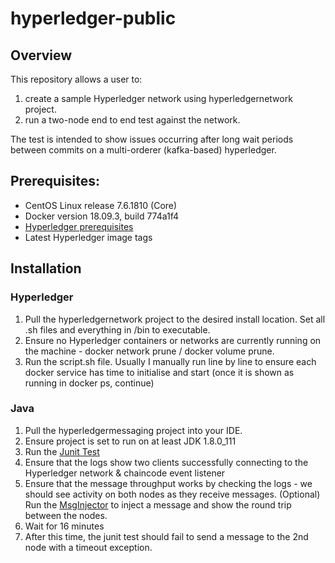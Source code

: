 # hyperledger-public

## Overview
This repository allows a user to:

1. create a sample Hyperledger network using hyperledgernetwork project.
2. run a two-node end to end test against the network.

The test is intended to show issues occurring after long wait periods between commits on a multi-orderer (kafka-based) hyperledger. 


## Prerequisites: 
* CentOS Linux release 7.6.1810 (Core) 
* Docker version 18.09.3, build 774a1f4
* [Hyperledger prerequisites](https://hyperledger-fabric.readthedocs.io/en/release-1.4/prereqs.html)
* Latest Hyperledger image tags 

## Installation
### Hyperledger

1. Pull the hyperledgernetwork project to the desired install location. Set all .sh files and everything in /bin to executable.
2. Ensure no Hyperledger containers or networks are currently running on the machine - docker network prune / docker volume prune.
3. Run the script.sh file. Usually I manually run line by line to ensure each docker service has time to initialise and start (once it is shown as running in docker ps, continue) 

### Java

1. Pull the hyperledgermessaging project into your IDE. 
2. Ensure project is set to run on at least JDK 1.8.0_111
3. Run the [Junit Test](https://github.com/adam-hrdie/hyperledger-public/blob/master/hyperledgermessaging/src/test/java/hm/injector/e2e/E2eIT.java) 
4. Ensure that the logs show two clients successfully connecting to the Hyperledger network & chaincode event listener
5. Ensure that the message throughput works by checking the logs - we should see activity on both nodes as they receive messages.
     (Optional) Run the [MsgInjector](https://github.com/adam-hrdie/hyperledger-public/blob/master/hyperledgermessaging/src/test/java/hm/injector/e2e/MsgInjector.java) to inject a message and show the round trip between the nodes. 
6. Wait for 16 minutes
7. After this time, the junit test should fail to send a message to the 2nd node with a timeout exception.




